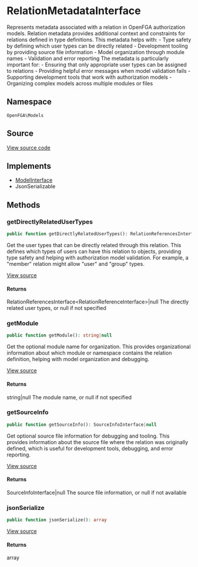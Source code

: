 # RelationMetadataInterface

Represents metadata associated with a relation in OpenFGA authorization models. Relation metadata provides additional context and constraints for relations defined in type definitions. This metadata helps with: - Type safety by defining which user types can be directly related - Development tooling by providing source file information - Model organization through module names - Validation and error reporting The metadata is particularly important for: - Ensuring that only appropriate user types can be assigned to relations - Providing helpful error messages when model validation fails - Supporting development tools that work with authorization models - Organizing complex models across multiple modules or files

## Namespace
`OpenFGA\Models`

## Source
[View source code](https://github.com/evansims/openfga-php/blob/main/src/Models/RelationMetadataInterface.php)

## Implements
* [ModelInterface](ModelInterface.md)
* JsonSerializable



## Methods
### getDirectlyRelatedUserTypes


```php
public function getDirectlyRelatedUserTypes(): RelationReferencesInterface<RelationReferenceInterface>|null
```

Get the user types that can be directly related through this relation. This defines which types of users can have this relation to objects, providing type safety and helping with authorization model validation. For example, a &quot;member&quot; relation might allow &quot;user&quot; and &quot;group&quot; types.

[View source](https://github.com/evansims/openfga-php/blob/main/src/Models/RelationMetadataInterface.php#L41)


#### Returns
RelationReferencesInterface&lt;RelationReferenceInterface&gt;&#124;null
 The directly related user types, or null if not specified

### getModule


```php
public function getModule(): string|null
```

Get the optional module name for organization. This provides organizational information about which module or namespace contains the relation definition, helping with model organization and debugging.

[View source](https://github.com/evansims/openfga-php/blob/main/src/Models/RelationMetadataInterface.php#L52)


#### Returns
string&#124;null
 The module name, or null if not specified

### getSourceInfo


```php
public function getSourceInfo(): SourceInfoInterface|null
```

Get optional source file information for debugging and tooling. This provides information about the source file where the relation was originally defined, which is useful for development tools, debugging, and error reporting.

[View source](https://github.com/evansims/openfga-php/blob/main/src/Models/RelationMetadataInterface.php#L63)


#### Returns
SourceInfoInterface&#124;null
 The source file information, or null if not available

### jsonSerialize


```php
public function jsonSerialize(): array
```


[View source](https://github.com/evansims/openfga-php/blob/main/src/Models/RelationMetadataInterface.php#L69)


#### Returns
array

